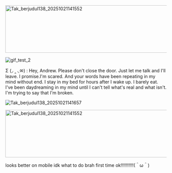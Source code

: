 <img width="736" height="148" alt="Tak_berjudul138_20251021141552" src="https://github.com/user-attachments/assets/551f491a-7406-47b6-8fd2-3c1e8177ccf1" />

![gif_test_2](https://github.com/user-attachments/assets/d5ef760a-a104-4acc-a2bc-12f92c7ed406)

 Σ (◞ ‸ ◟ㆀ) : Hey, Andrew. Please don't close the door. Just let me talk and I'll leave. I promise.I'm scared. And your words have been repeating in my mind without end. I stay in my bed for hours after I wake up. I barely eat. I've been daydreaming in my mind until I can't tell what's real and what isn't. I'm trying to say that I'm broken. 

![Tak_berjudul138_20251021141657](https://github.com/user-attachments/assets/a2a883f4-4083-4d8c-a4f6-b8fcef3ae029)

<img width="736" height="148" alt="Tak_berjudul138_20251021141552" src="https://github.com/user-attachments/assets/551f491a-7406-47b6-8fd2-3c1e8177ccf1" />

looks better on mobile idk what to do brah first time ok!!!!!!!!!!(＾ω＾)
